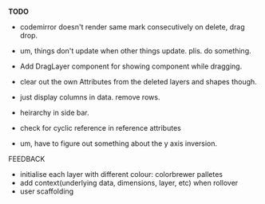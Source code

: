 **TODO**
* codemirror doesn't render same mark consecutively on delete, drag drop.

* um, things don't update when other things update. plis. do something.

* Add DragLayer component for showing component while dragging.
* clear out the own Attributes from the deleted layers and shapes though.

* just display columns in data. remove rows. 
* heirarchy in side bar.

* check for cyclic reference in reference attributes

* um, have to figure out something about the y axis inversion.


FEEDBACK
* initialise each layer with different colour: colorbrewer palletes
* add context(underlying data, dimensions, layer, etc) when rollover
* user scaffolding